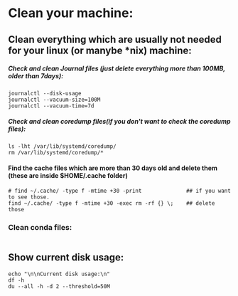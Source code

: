 # Clean your machine:

## Clean everything which are **usually** not needed for your linux (or manybe *nix) machine:


##### Check and clean Journal files (just delete everything more than 100MB, older than 7days):
```
journalctl --disk-usage
journalctl --vacuum-size=100M
journalctl --vacuum-time=7d
```

##### Check and clean coredump files(if you don't want to check the coredump files):
```
ls -lht /var/lib/systemd/coredump/
rm /var/lib/systemd/coredump/*
```

#### Find the cache files which are more than 30 days old and delete them (these are inside $HOME/.cache folder)
```
# find ~/.cache/ -type f -mtime +30 -print  			## if you want to see those.
find ~/.cache/ -type f -mtime +30 -exec rm -rf {} \;	## delete those
```


### Clean conda files:
```
```



## Show current disk usage:
```
echo "\n\nCurrent disk usage:\n"
df -h
du --all -h -d 2 --threshold=50M
```


